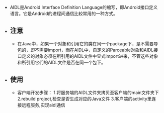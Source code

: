 - AIDL是Android Interface Definition Language的缩写，即Android接口定义语言。它是Android的进程间通信比较常用的一种方式。
- ## 注意
	- 在Java中，如果一个对象和引用它的类在同一个package下，是不需要导包的，即不需要import，而在AIDL中，自定义的Parceable对象和AIDL接口定义的对象必须在所引用的AIDL文件中显式import进来，不管这些对象和所引用它们的AIDL文件是否在同一个包下。
- ## 使用
	- 客户端开发步骤：
	  1.将服务端的AIDL文件夹拷贝至客户端的main文件夹下
	  2.rebuild project,检查是否生成对应的Java文件
	  3.客户端的activity里连接远程服务,实现aidl通信